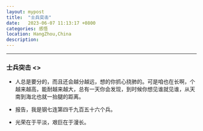 ```yaml
---
layout: mypost
title:  "士兵突击"
date:   2023-06-07 11:13:17 +0800
categories: 感悟 
location: HangZhou,China 
description:  
---
```

---

### 士兵突击 <<conquest of paradise>>

* 人总是要分的，而且还会越分越远，想的你抓心挠肺的。可是咱也在长啊，个越来越高，能耐越来越大，总有一天你会发现，到时候你想见谁就见谁，从天南到海北也就一抬腿的距离。

* 报告，我是钢七连第四千九百五十六个兵。

* 光荣在于平淡，艰巨在于漫长。